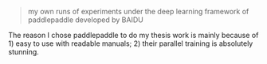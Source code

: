 > my own runs of experiments under the deep learning framework of paddlepaddle developed by BAIDU

The reason I chose paddlepaddle to do my thesis work is mainly because of 1) easy to use with readable manuals; 2) their parallel training is absolutely stunning. 